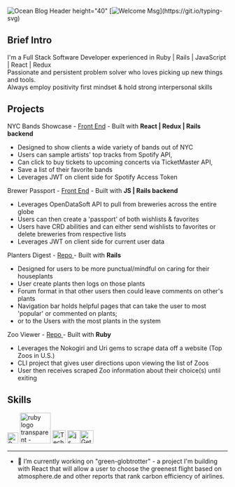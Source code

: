 

![Ocean Blog Header height="40"]( https://user-images.githubusercontent.com/38093481/149448114-63128adf-ab00-42bb-a7f5-d044dc9e2711.png)
[![Welcome Msg](https://readme-typing-svg.herokuapp.com/?lines=Hi+there+👋;I'm+Ben+thanks+for+stopping+by!;)](https://git.io/typing-svg)

## Brief Intro

I'm a Full Stack Software Developer experienced in Ruby | Rails | JavaScript | React | Redux <br/>
Passionate and persistent problem solver who loves picking up new things and tools. <br/>
Always employ positivity first mindset & hold strong interpersonal skills <br/>


## Projects

NYC Bands Showcase - <a href="https://github.com/ParishBen/nyc-bands-showcase">Front End</a> - Built with **React | Redux | Rails backend**  <br/>
* Designed to show clients a wide variety of bands out of NYC
* Users can sample artists' top tracks from Spotify API,
* Can click to buy tickets to upcoming concerts via TicketMaster API,
* Save a list of their favorite bands
* Leverages JWT on client side for Spotify Access Token

Brewer Passport - <a href="https://github.com/ParishBen/brewer-passport-frontend"> Front End</a> - Built with **JS | Rails backend** <br/>
* Leverages OpenDataSoft API to pull from breweries across the entire globe
* Users can then create a 'passport' of both wishlists & favorites
* Users have CRD abilities and can either send wishlists to favorites or delete breweries from respective lists
* Leverages JWT on client side for current user data 

Planters Digest - <a href="https://github.com/ParishBen/planters-digest"> Repo </a> - Built with **Rails** <br/>
* Designed for users to be more punctual/mindful on caring for their houseplants
* User create plants then logs on those plants
* Forum format in that other users then could leave comments on other's plants
* Navigation bar holds helpful pages that can take the user to most 'popular' or commented on plants;
* or to the Users with the most plants in the system

Zoo Viewer - <a href="https://github.com/ParishBen/zooviewer"> Repo </a> - Built with **Ruby** <br/>
* Leverages the Nokogiri and Uri gems to scrape data off a website (Top Zoos in U.S.)
* CLI project that gives user directions upon viewing the list of Zoos
* User then receives scraped Zoo information about their choice(s) until exiting

## Skills
<img src="https://rebornix.gallerycdn.vsassets.io/extensions/rebornix/ruby/0.28.1/1610064136833/Microsoft.VisualStudio.Services.Icons.Default" style="width: 25px; height: 25px; margin: 0px;" alt="Ruby"> <img width="70" height="70" alt="ruby logo transparent - Google Search | Ruby on rails, Rails, Web  application" src="https://encrypted-tbn0.gstatic.com/images?q=tbn:ANd9GcTL5Eh9crrHvHDo63s23IFobVVH3mQZ-zWITw&amp;usqp=CAU" > <img  width="30" height="30" alt="Technologies - DevScale" src="https://encrypted-tbn0.gstatic.com/images?q=tbn:ANd9GcSlawpE5ldojm1vfYxWsEBxca5L3joRRTKhvg&amp;usqp=CAU" > <img  width="30" height="30" alt="js" src="https://encrypted-tbn0.gstatic.com/images?q=tbn:ANd9GcRjLOl37j9vmgSQ0gJIOlgvKfMI-Z1QALBTmQ&amp;usqp=CAU"><img width="30" height="30" alt="Getting Started With Redux: Why Redux?" src="https://encrypted-tbn0.gstatic.com/images?q=tbn:ANd9GcQZAW6CF0IHyTuszK7mSP0nC6UlZTO0XGP1OA&amp;usqp=CAU">

---
- 🔭 I’m currently working on "green-globtrotter" - a project I'm building with React that will allow a user to choose the greenest flight based on atmosphere.de and other reports that rank carbon efficiency of airlines. 
<!--
**ParishBen/ParishBen** is a ✨ _special_ ✨ repository because its `README.md` (this file) appears on your GitHub profile.

Here are some ideas to get you started:


- 🌱 I’m currently learning ...
- 👯 I’m looking to collaborate on ...
- 🤔 I’m looking for help with ...
- 💬 Ask me about ...
- 📫 How to reach me: ...
- 😄 Pronouns: ...
- ⚡ Fun fact: ...
-->
